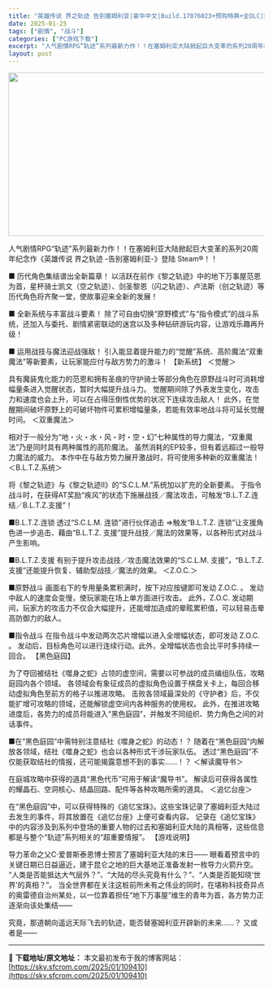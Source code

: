 ```yaml
---
title: "英雄传说 界之轨迹 告别塞姆利亚|豪华中文|Build.17076023+预购特典+全DLC|解压即撸|"
date: 2025-01-25
tags: ["剧情", "战斗"]
categories: ["PC游戏下载"]
excerpt: "人气剧情RPG“轨迹”系列最新力作！！在塞姆利亚大陆掀起巨大变革的系列20周年纪念作《英雄传说 界之轨迹 -告别塞姆利亚-》登陆 Steam®！！ ■ 历代角色集结谱出全新篇章！ 以活跃在前作《黎之轨迹》中的地下万事屋范恩为首，星杯骑士凯文（空之轨迹）、剑圣黎恩（闪之轨迹）、卢法斯（创之轨迹）等历代&hellip;"
layout: post
---
```


<img class="aligncenter size-full wp-image-109379" src="https://sky.sfcrom.com/wp-content/uploads/2025/01/2025012509263532.webp" alt="" width="570" height="321" />

人气剧情RPG“轨迹”系列最新力作！！在塞姆利亚大陆掀起巨大变革的系列20周年纪念作《英雄传说 界之轨迹 -告别塞姆利亚-》登陆 Steam®！！

■ 历代角色集结谱出全新篇章！
以活跃在前作《黎之轨迹》中的地下万事屋范恩为首，星杯骑士凯文（空之轨迹）、剑圣黎恩（闪之轨迹）、卢法斯（创之轨迹）等历代角色将齐聚一堂，使故事迎来全新的发展！

■ 全新系统与丰富战斗要素！
除了可自由切换“原野模式”与“指令模式”的战斗系统，还加入与委托、剧情紧密联动的迷宫以及多种钻研游玩内容，让游戏乐趣再升级！

■ 运用战技与魔法迎战强敌！
引入能显着提升能力的“觉醒”系统、高阶魔法“双重魔法”等新要素，让玩家能应付与敌方势力的激斗！
【新系统】
＜觉醒＞

具有魔装鬼化能力的范恩和拥有圣痕的守护骑士等部分角色在原野战斗时可消耗增幅量条进入觉醒状态，暂时大幅提升战斗力。
觉醒期间除了外表发生变化，攻击力和速度也会上升，可以在占得压倒性优势的状况下连续攻击敌人！
此外，在觉醒期间破坏原野上的可破坏物件可累积增幅量条，若能有效率地战斗将可延长觉醒时间。
＜双重魔法＞

相对于一般分为“地・火・水・风・时・空・幻”七种属性的导力魔法，“双重魔法”乃是同时具有两种属性的高阶魔法。
虽然消耗的EP较多，但有着远超过一般导力魔法的威力。
本作中在与敌方势力展开激战时，将可使用多种新的双重魔法！
＜B.L.T.Z.系统＞

将《黎之轨迹》与《黎之轨迹Ⅱ》的“S.C.L.M.”系统加以扩充的全新要素。
于指令战斗时，在获得AT奖励“疾风”的状态下施展战技／魔法攻击，可触发“B.L.T.Z.连结／B.L.T.Z.支援”！

■B.L.T.Z.连锁
透过“S.C.L.M. 连锁”进行伙伴追击 ⇒触发“B.L.T.Z. 连锁”让支援角色进一步追击、藉由“B.L.T.Z. 支援”提升战技／魔法的效果等，以各种形式对战斗产生影响。

■B.L.T.Z.支援
有别于提升攻击战技／攻击魔法效果的“S.C.L.M. 支援”，“B.L.T.Z. 支援”还能提升恢复、辅助型战技／魔法的效果。
＜Z.O.C.＞

■原野战斗
画面右下的专用量条累积满时，按下对应按键即可发动 Z.O.C. 。
发动中敌人的速度会变慢，使玩家能在场上单方面进行攻击。
此外，Z.O.C. 发动期间，玩家方的攻击力不仅会大幅提升，还能增加造成的晕眩累积值，可以轻易击晕高防御力的敌人。

■指令战斗
在指令战斗中发动两次芯片增幅以进入全增幅状态，即可发动 Z.O.C. 。
发动后，目标角色可以进行连续行动。此外，全增幅状态也会比平时多持续一回合。
【黑色庭园】

为了夺回被结社《噬身之蛇》占领的虚空间，需要以可参战的成员编组队伍，攻略庭园内各个领域。
各领域会有象征成员的虚拟角色设置于棋盘关卡上，每回合移动虚拟角色至前方的格子以推进攻略。
击败各领域最深处的《守护者》后，不仅能扩增可攻略的领域，还能解锁虚空间内各种服务的使用权。
此外，在推进攻略进度后，各势力的成员将能进入“黑色庭园”，并触发不同组织、势力角色之间的对话事件。

■在“黑色庭园”中需特别注意结社《噬身之蛇》的动态！？
随着在“黑色庭园”内解放各领域，结社《噬身之蛇》也会以各种形式干涉玩家队伍。
透过“黑色庭园”不仅能获取结社的情报，还可能揭露意想不到的事实……！？
＜解读魔导书＞

在庭城攻略中获得的道具“黑色代币”可用于解读“魔导书”。
解读后可获得各属性的耀晶石、空洞核心、结晶回路、配件等各种攻略所需的道具。
＜追忆台座＞

在“黑色庭园”中，可以获得特殊的《追忆宝珠》。这些宝珠记录了塞姆利亚大陆过去发生的事件，将其放置在《追忆台座》上便可查看内容。
记录在《追忆宝珠》中的内容涉及到系列中登场的重要人物的过去和塞姆利亚大陆的真相等，这些信息都是与整个“轨迹”系列相关的“超重要情报”。
【游戏说明】

导力革命之父C·爱普斯泰恩博士预言了塞姆利亚大陆的末日——
眼看着预言中的关键日期已日益逼近，建于昆仑之地的巨大基地正准备发射一枚导力火箭升空。
“人类是否能抵达大气层外？”、“大陆的尽头究竟有什么？”、“人类是否能知晓‘世界’的真相？”。
当全世界都在关注这桩前所未有之伟业的同时，在堪称科技奇异点的奥雷德自治州某处，以一位靠着担任“地下万事屋”维生的青年为首，各方势力正逐渐向该处集结——

究竟，那道朝向遥远天际飞去的轨迹，能否替塞姆利亚开辟新的未来……？
又或者是——

---
📖 **下载地址/原文地址：** 本文最初发布于我的博客网站：[https://sky.sfcrom.com/2025/01/109410](https://sky.sfcrom.com/2025/01/109410)
